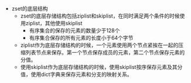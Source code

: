 + zset的底层结构
  + zset的底层存储结构包括ziplist和skiplist，在同时满足两个条件的时候使用ziplist，其他使用skiplist
    + 有序集合的保存的元素的数量少于128个
    + 有序集合保存的所有元素的长度小于64个字节
  + ziplist作为底层存储结构的时候，一个元素使用两个节点紧挨在一起的压缩列表节点来保存。第一个节点保存成员的元素，第二个节点保存元素的分值。
  + 使用skiplist作为底层存储结构的时候，使用skiplist按序保存元素及其分值，使用dict字典来保存元素和分支的映射关系。